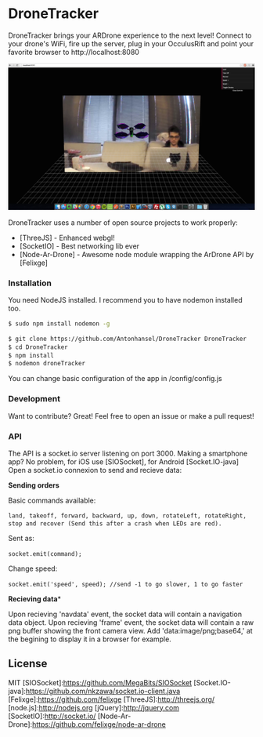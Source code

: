 # DroneTracker

DroneTracker brings your ARDrone experience to the next level! Connect to your drone's WiFi, fire up the server, plug in your OcculusRift and point your favorite browser to http://localhost:8080

![alt tag](https://raw.githubusercontent.com/Antonhansel/DroneTracker/master/screen.png)

DroneTracker uses a number of open source projects to work properly:

* [ThreeJS] - Enhanced webgl!
* [SocketIO] - Best networking lib ever
* [Node-Ar-Drone] - Awesome node module wrapping the ArDrone API by [Felixge]

### Installation
You need NodeJS installed. I recommend you to have nodemon installed too.

```sh
$ sudo npm install nodemon -g
```
```sh
$ git clone https://github.com/Antonhansel/DroneTracker DroneTracker
$ cd DroneTracker
$ npm install
$ nodemon droneTracker
```

You can change basic configuration of the app in /config/config.js

### Development
Want to contribute? Great! Feel free to open an issue or make a pull request!

### API
The API is a socket.io server listening on port 3000.
Making a smartphone app? No problem, for iOS use [SIOSocket], for Android [Socket.IO-java]
Open a socket.io connexion to send and recieve data:

**Sending orders**

Basic commands available:
	
	land, takeoff, forward, backward, up, down, rotateLeft, rotateRight, stop and recover (Send this after a crash when LEDs are red).

Sent as:

```socket.emit(command);```

Change speed:

```socket.emit('speed', speed); //send -1 to go slower, 1 to go faster```

**Recieving data***

Upon recieving 'navdata' event, the socket data will contain a navigation data object.
Upon recieving 'frame' event, the socket data will contain a raw png buffer showing the front camera view. Add 'data:image/png;base64,' at the begining to display it in a browser for example.


License
----
MIT
[SIOSocket]:https://github.com/MegaBits/SIOSocket
[Socket.IO-java]:https://github.com/nkzawa/socket.io-client.java
[Felixge]:https://github.com/felixge
[ThreeJS]:http://threejs.org/
[node.js]:http://nodejs.org
[jQuery]:http://jquery.com
[SocketIO]:http://socket.io/
[Node-Ar-Drone]:https://github.com/felixge/node-ar-drone
